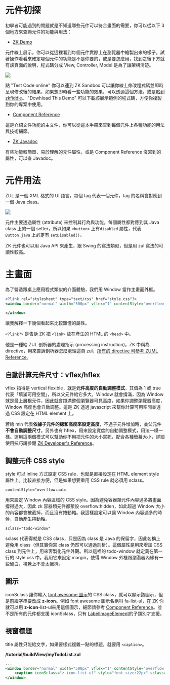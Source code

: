 # 元件初探
初學者可能遇到的問題就是不知道哪些元件可以符合畫面的需要，你可以從以下 3 個地方來查詢元件的功能與用法：
* [ZK Demo](https://www.zkoss.org/zkdemo/grid)

元件線上展示，你可以從這裡看到每個元件實際上在瀏覽器中繪製出來的樣子，試著操作看看來確定哪個元件的功能是不是你要的，或是要怎麼用，找到之後下方就有該頁面的說明，程式碼分成 View, Controller, Model 是為了讓架構清楚。

![]({{site.baseurl}}/assets/descriptionCode.png)

點 "Test Code online" 你可以連到 ZK Sandbox 可以讓你線上修改程式碼並即時呈現修改後的結果，如果想即時看一些功能的效果，可以透過這個方法。或是貼到 [zkfiddle](/zkfiddle.org)。
"Dowhload This Demo" 可以下載該展示範例的程式碼，方便你複製到你的專案中使用。
* [Component Reference](http://books.zkoss.org/wiki/ZK_Component_Reference)

這是介紹文件功能的主文件，你可以從這本手冊來查到每個元件上各種功能的用法與技術細節。
* [ZK Javadoc](http://zkoss.org/javadoc/latest/zk/)

有些功能較簡單、易於理解的元件屬性，或是 Component Reference 沒寫到的屬性，可以查 Javadoc。

# 元件用法
ZUL 是一個 XML 格式的 UI 語言，每個 tag 代表一個元件，tag 的名稱會對應到一個 Java class。

![]({{site.baseurl}}/assets/window-window.png)

元件主要透過屬性 (attribute) 來控制其行為與功能。每個屬性都對應到其 Java class 上的一個 setter，所以如果 `<button>` 上有`disabled` 屬性，代表 `Button.java` 上必定有 `setDisabled()`。

ZK 元件也可以用 Java API 來產生，跟 Swing 的寫法類似，但是用 zul 寫法的可讀性較高。

# 主畫面
為了營造跟桌上應用程式類似的介面體驗，我們用 Window 當作主畫面外框。
```xml
<?link rel="stylesheet" type="text/css" href="style.css"?>
<window border="normal" width="500px" vflex="1" contentStyle="overflow:auto" sclass="todo-window">

</window>
```
讓我解釋一下幾個看起來比較難懂的屬性。

`<?link?>` 是告訴 ZK 把 `<link>` 放在產生的 HTML 的 `<head>` 中。

他是一種給 ZUL 剖析器的處理指示 (processing instruction)，ZK 中稱為 directive，用來告訴剖析器怎麼處理這頁 zul，[所有的 directive 可參考 ZUML Reference](https://www.zkoss.org/wiki/ZUML%20Reference/ZUML/Processing%20Instructions)。

## 自動計算元件尺寸：vflex/hflex
vflex 指得是 vertical flexible，就是**元件高度的自動調整模式**，其值為 1 或 true 代表「填滿可用空間」，所以父元件給它多大，Window 就會撐滿，因為 Window 就是最上層根元件，因此就會撐滿整個瀏覽器可見高度，如果你調整瀏覽器高度，Window 高度也會自動調整。這是 ZK 透過 javascript 來幫你計算可用空間並透過 CSS 設定在 HTML element 上。

若給 min 代表**依據子元件的總和高度來設定高度**，不過子元件增加時，並父元件**不會自動調整尺寸**。另外也有 hflex，用來設定寬度的自動調整模式，用法一模一樣。運用這兩個模式可以幫助你不用把元件的大小寫死，配合各種螢幕大小，詳細使用技巧請參閱 [ZK Developer's Reference](https://www.zkoss.org/wiki/ZK%20Developer's%20Reference/UI%20Patterns/Hflex%20and%20Vflex)。

## 調整元件 CSS style
style 可以 inline 方式設定 CSS rule，也就是直接設定在 HTML element style 屬性上。比較直接方便，但是如果想要重用 CSS rule 就必須用 sclass。

`contentStyle="overflow:auto`

用來設定 Window 內容區域的 CSS style。因為避免容器類元件內容過多將畫面撐得過大，因此 zk 容器類元件都預設 overflow:hidden，如此超過 Window 大小的內容都會被截掉，而且沒有捲動軸。我這樣設定可以讓 Window 內容過多的時候，自動產生捲動軸。


`sclass="todo-window"`

sclass 代表得就是 CSS class，只是因為 class 是 Java 的保留字，因此名稱上避免用 class（但其實你寫 class 仍然可以通過剖析）。這個屬性是用來增加 CSS class 到元件上，用來客製化元件外觀。所以這裡的 todo-window 就定義在第一行的 style.css 中。我用它來設定 margin，使得 Window 外框跟瀏灠器內緣有一些留白，視覺上不會太擁擠。

## 圖示
iconSclass 讓你輸入 [font awesome 圖示](http://fontawesome.io/)的 CSS class，就可以顯示該圖示，但是前綴字串要改成 **z-icon**。例如 font awesome 圖示名稱叫 fa-list-ul，在 ZK 你就可以用 **z-icon**-list-ul來用這個圖示，細節請參考  [Component Reference](https://www.zkoss.org/wiki/ZK_Component_Reference/Base_Components/LabelImageElement#IconSclass)。並不是所有的元件都支援 iconSclass，只有 [LabelImageElement](http://www.zkoss.org/javadoc/latest/zk/org/zkoss/zul/impl/LabelImageElement.html)的子類別才支援。

## 視窗標題

title 屬性只能給文字，如果要樣式複雜一點的標題，就要用 `<caption>`。

**/tutorial/buildView/myTodoList.zul**
```xml
...
<window border="normal" width="500px" vflex="1" contentStyle="overflow:auto" sclass="todo-window">
    <caption iconSclass="z-icon-list-ul" style="font-size:22px" sclass="fn-caption" label="我的待辦清單" />
</window>
```
